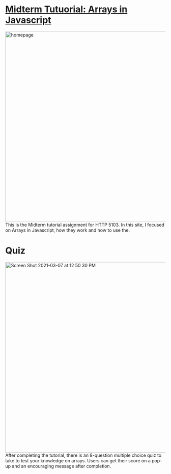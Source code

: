 

<h1><a href="https://a-hagar.github.io/midtermtutorial/">Midterm Tutuorial: Arrays in Javascript</a></h1>
<img width="600" text-align=center alt="homepage" src="https://user-images.githubusercontent.com/75767321/110249242-44e00300-7f43-11eb-88c2-2a1082157dca.png" href="https://a-hagar.github.io/midtermtutorial/" width="300px">
This is the Midterm tutorial assignment for HTTP 5103. In this site, I focused on Arrays in Javascript, how they work and how to use the.

<h1>Quiz</h1>
<img width="600" text-align=center alt="Screen Shot 2021-03-07 at 12 50 30 PM" src="https://user-images.githubusercontent.com/75767321/110249346-c20b7800-7f43-11eb-9617-0b237a233248.png">
After completing the tutorial, there is an 8-question multiple choice quiz to take to test your knowledge on arrays. Users can get their score on a pop-up and an encouraging message after completion.

